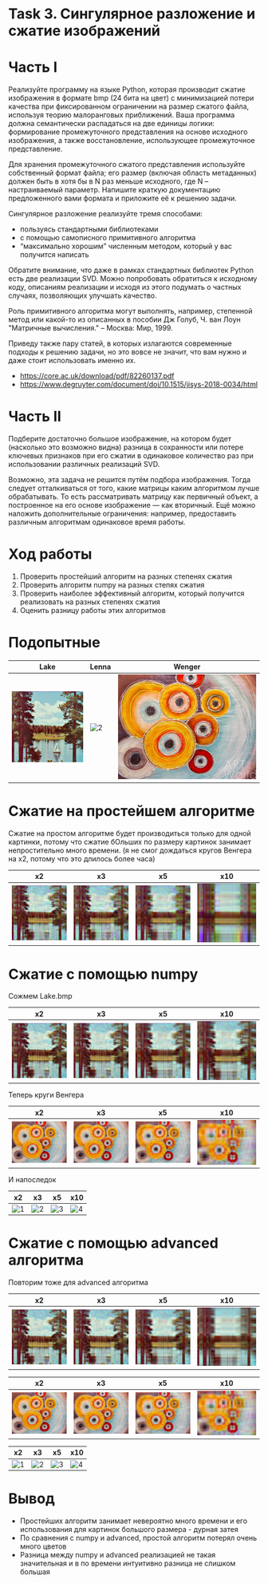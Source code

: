# Task 3. Сингулярное разложение и сжатие изображений

# Часть I
Реализуйте программу на языке Python, которая производит сжатие изображения в формате bmp (24 бита на цвет) с минимизацией потери качества при фиксированном ограничении на размер сжатого файла, используя теорию малоранговых приближений. Ваша программа должна семантически распадаться на две единицы логики: формирование промежуточного представления на основе исходного изображения, а также восстановление, использующее промежуточное представление.

Для хранения промежуточного сжатого представления используйте собственный формат файла; его размер (включая область метаданных) должен быть в хотя бы в N раз меньше исходного, где N – настраиваемый параметр. Напишите краткую документацию предложенного вами формата и приложите её к решению задачи.

Сингулярное разложение реализуйте тремя способами:
- пользуясь стандартными библиотеками
- с помощью самописного примитивного алгоритма
- “максимально хорошим” численным методом, который у вас получится написать

Обратите внимание, что даже в рамках стандартных библиотек Python есть две реализации SVD.
Можно попробовать обратиться к исходному коду, описаниям реализации и исходя из этого
подумать о частных случаях, позволяющих улучшать качество.

Роль примитивного алгоритма могут выполнять, например, степенной метод или какой-то из
описанных в пособии Дж Голуб, Ч. ван Лоун "Матричные вычисления." – Москва: Мир, 1999.

Приведу также пару статей, в которых излагаются современные подходы к решению задачи, но это
вовсе не значит, что вам нужно и даже стоит использовать именно их.
- https://core.ac.uk/download/pdf/82260137.pdf
- https://www.degruyter.com/document/doi/10.1515/jisys-2018-0034/html

# Часть II
Подберите достаточно большое изображение, на котором будет (насколько это возможно видна) разница в сохранности или потере ключевых признаков при его сжатии в одинаковое количество раз при использовании различных реализаций SVD.

Возможно, эта задача не решится путём подбора изображения. Тогда следует отталкиваться от того, какие матрицы каким алгоритмом лучше обрабатывать. То есть рассматривать матрицу как первичный объект, а построенное на его основе изображение — как вторичный. Ещё можно наложить дополнительные ограничения: например, предоставить различным алгоритмам одинаковое время работы.

# Ход работы

1) Проверить простейший алгоритм на разных степенях сжатия 
2) Проверить алгоритм numpy на разных степях сжатия 
3) Проверить наиболее эффективный алгоритм, который получится реализовать на разных степенях сжатия 
4) Оценить разницу работы этих алгоритмов 

# Подопытные 

| Lake  | Lenna  |  Wenger  |
|-------|--------|----------|
| ![1](image/Lake.bmp) | ![2](image/Lenna.bmp) | ![3](image/wenger.bmp)|

# Сжатие на простейшем алгоритме 

Сжатие на простом алгоритме будет производиться только для одной картинки, потому что сжатие бОльших по размеру картинок занимает непростительно много времени. (я не смог дождаться кругов Венгера на x2, потому что это длилось более часа)


| x2  | x3  |  x5  | x10  | 
|-------|--------|----------|----------|
| ![1](comp_image/simple/Lake_x2.bmp) | ![2](comp_image/simple/Lake_x3.bmp) | ![3](comp_image/simple/Lake_x5.bmp)| ![4](comp_image/simple/Lake_x10.bmp) | 


# Сжатие с помощью numpy


Сожмем Lake.bmp

| x2  | x3  |  x5  | x10  | 
|-------|--------|----------|----------|
| ![1](comp_image/numpy/Lake_x2.bmp) | ![2](comp_image/numpy/Lake_x3.bmp) | ![3](comp_image/numpy/Lake_x5.bmp)| ![4](comp_image/numpy/Lake_x10.bmp) |

Теперь круги Венгера 

| x2  | x3  |  x5  | x10  | 
|-------|--------|----------|----------|
| ![1](comp_image/numpy/wenger_x2.bmp) | ![2](comp_image/numpy/wenger_x3.bmp) | ![3](comp_image/numpy/wenger_x5.bmp)| ![4](comp_image/numpy/wenger_x10.bmp) |

И напоследок

| x2  | x3  |  x5  | x10  | 
|-------|--------|----------|----------|
| ![1](comp_image/numpy/Lenna_x2.bmp) | ![2](comp_image/numpy/Lenna_x3.bmp) | ![3](comp_image/numpy/Lenna_x5.bmp)| ![4](comp_image/numpy/Lenna_x10.bmp) |

# Сжатие с помощью advanced алгоритма 


Повторим тоже для  advanced алгоритма 

| x2  | x3  |  x5  | x10  | 
|-------|--------|----------|----------|
| ![1](comp_image/advanced/Lake_x2.bmp) | ![2](comp_image/advanced/Lake_x3.bmp) | ![3](comp_image/advanced/Lake_x5.bmp)| ![4](comp_image/advanced/Lake_x10.bmp) |

| x2  | x3  |  x5  | x10  | 
|-------|--------|----------|----------|
| ![1](comp_image/advanced/wenger_x2.bmp) | ![2](comp_image/advanced/wenger_x3.bmp) | ![3](comp_image/advanced/wenger_x5.bmp)| ![4](comp_image/advanced/wenger_x10.bmp) |

| x2  | x3  |  x5  | x10  | 
|-------|--------|----------|----------|
| ![1](comp_image/advanced/Lenna_x2.bmp) | ![2](comp_image/advanced/Lenna_x3.bmp) | ![3](comp_image/advanced/Lenna_x5.bmp)| ![4](comp_image/advanced/Lenna_x10.bmp) |

# Вывод

- Простейших алгоритм занимает невероятно много времени и его использования для картинок большого размера - дурная затея 
- По сравнения с numpy и advanced, простой алгоритм потерял очень много цветов 
- Разница между numpy и advanced реализацией не такая значительная и в по времени интуитивно разница не слишком большая 